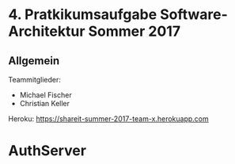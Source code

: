 # 4. Pratkikumsaufgabe Software-Architektur Sommer 2017 

## Allgemein
Teammitglieder:  
- Michael Fischer
- Christian Keller

Heroku: <https://shareit-summer-2017-team-x.herokuapp.com>

# AuthServer

